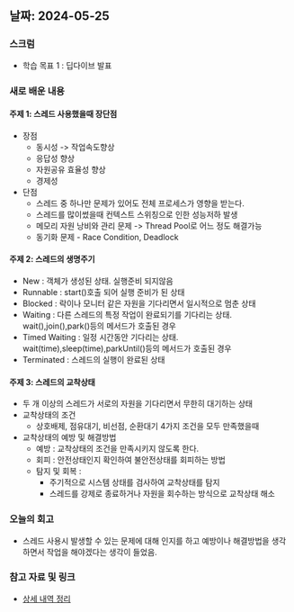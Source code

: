 ## 날짜: 2024-05-25

### 스크럼
- 학습 목표 1 : 딥다이브 발표

### 새로 배운 내용
#### 주제 1: 스레드 사용했을때 장단점
- 장점
  - 동시성 -> 작업속도향상
  - 응답성 향상
  - 자원공유 효율성 향상
  - 경제성
- 단점
  - 스레드 중 하나만 문제가 있어도 전체 프로세스가 영향을 받는다.
  - 스레드를 많이썼을때 컨텍스트 스위칭으로 인한 성능저하 발생
  - 메모리 자원 낭비와 관리 문제 -> Thread Pool로 어느 정도 해결가능
  - 동기화 문제 - Race Condition, Deadlock

#### 주제 2: 스레드의 생명주기
- New : 객체가 생성된 상태. 실행준비 되지않음
- Runnable : start()호출 되어 실행 준비가 된 상태
- Blocked : 락이나 모니터 같은 자원을 기다리면서 일시적으로 멈춘 상태
- Waiting : 다른 스레드의 특정 작업이 완료되기를 기다리는 상태. wait(),join(),park()등의 메서드가 호출된 경우
- Timed Waiting : 일정 시간동안 기다리는 상태. wait(time),sleep(time),parkUntil()등의 메서드가 호출된 경우
- Terminated : 스레드의 실행이 완료된 상태

#### 주제 3: 스레드의 교착상태
- 두 개 이상의 스레드가 서로의 자원을 기다리면서 무한히 대기하는 상태
- 교착상태의 조건
  - 상호배제, 점유대기, 비선점, 순환대기 4가지 조건을 모두 만족했을때
- 교착상태의 예방 및 해결방법
  - 예방 : 교착상태의 조건을 만족시키지 않도록 한다.
  - 회피 : 안전상태인지 확인하여 불안전상태를 회피하는 방법
  - 탐지 및 회복 :
    - 주기적으로 시스템 상태를 검사하여 교착상태를 탐지
    - 스레드를 강제로 종료하거나 자원을 회수하는 방식으로 교착상태 해소

### 오늘의 회고
- 스레드 사용시 발생할 수 있는 문제에 대해 인지를 하고 예방이나 해결방법을 생각하면서 작업을 해야겠다는 생각이 들었음.

### 참고 자료 및 링크
- [상세 내역 정리](https://www.notion.so/goorm/4-a-537653fd38cd48399a2368efea0aca92)

